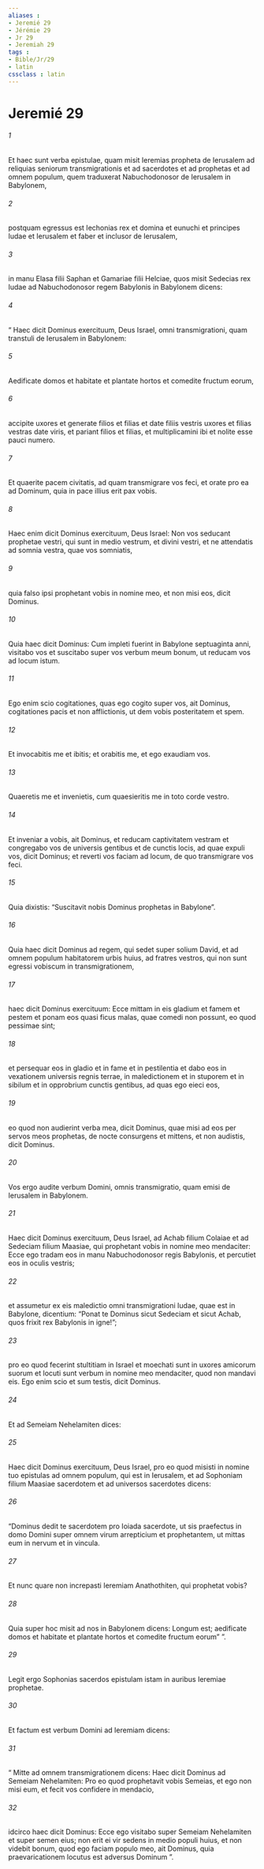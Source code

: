 ```yaml
---
aliases : 
- Jeremié 29
- Jérémie 29
- Jr 29
- Jeremiah 29
tags : 
- Bible/Jr/29
- latin
cssclass : latin
---
```


# Jeremié 29

###### 1
Et haec sunt verba epistulae, quam misit Ieremias propheta de Ierusalem ad reliquias seniorum transmigrationis et ad sacerdotes et ad prophetas et ad omnem populum, quem traduxerat Nabuchodonosor de Ierusalem in Babylonem, 
###### 2
postquam egressus est Iechonias rex et domina et eunuchi et principes Iudae et Ierusalem et faber et inclusor de Ierusalem, 
###### 3
in manu Elasa filii Saphan et Gamariae filii Helciae, quos misit Sedecias rex Iudae ad Nabuchodonosor regem Babylonis in Babylonem dicens:
###### 4
“ Haec dicit Dominus exercituum, Deus Israel, omni transmigrationi, quam transtuli de Ierusalem in Babylonem: 
###### 5
Aedificate domos et habitate et plantate hortos et comedite fructum eorum, 
###### 6
accipite uxores et generate filios et filias et date filiis vestris uxores et filias vestras date viris, et pariant filios et filias, et multiplicamini ibi et nolite esse pauci numero. 
###### 7
Et quaerite pacem civitatis, ad quam transmigrare vos feci, et orate pro ea ad Dominum, quia in pace illius erit pax vobis. 
###### 8
Haec enim dicit Dominus exercituum, Deus Israel: Non vos seducant prophetae vestri, qui sunt in medio vestrum, et divini vestri, et ne attendatis ad somnia vestra, quae vos somniatis, 
###### 9
quia falso ipsi prophetant vobis in nomine meo, et non misi eos, dicit Dominus. 
###### 10
Quia haec dicit Dominus: Cum impleti fuerint in Babylone septuaginta anni, visitabo vos et suscitabo super vos verbum meum bonum, ut reducam vos ad locum istum. 
###### 11
Ego enim scio cogitationes, quas ego cogito super vos, ait Dominus, cogitationes pacis et non afflictionis, ut dem vobis posteritatem et spem. 
###### 12
Et invocabitis me et ibitis; et orabitis me, et ego exaudiam vos. 
###### 13
Quaeretis me et invenietis, cum quaesieritis me in toto corde vestro. 
###### 14
Et inveniar a vobis, ait Dominus, et reducam captivitatem vestram et congregabo vos de universis gentibus et de cunctis locis, ad quae expuli vos, dicit Dominus; et reverti vos faciam ad locum, de quo transmigrare vos feci.
###### 15
Quia dixistis: “Suscitavit nobis Dominus prophetas in Babylone”.
###### 16
Quia haec dicit Dominus ad regem, qui sedet super solium David, et ad omnem populum habitatorem urbis huius, ad fratres vestros, qui non sunt egressi vobiscum in transmigrationem, 
###### 17
haec dicit Dominus exercituum: Ecce mittam in eis gladium et famem et pestem et ponam eos quasi ficus malas, quae comedi non possunt, eo quod pessimae sint; 
###### 18
et persequar eos in gladio et in fame et in pestilentia et dabo eos in vexationem universis regnis terrae, in maledictionem et in stuporem et in sibilum et in opprobrium cunctis gentibus, ad quas ego eieci eos, 
###### 19
eo quod non audierint verba mea, dicit Dominus, quae misi ad eos per servos meos prophetas, de nocte consurgens et mittens, et non audistis, dicit Dominus. 
###### 20
Vos ergo audite verbum Domini, omnis transmigratio, quam emisi de Ierusalem in Babylonem.
###### 21
Haec dicit Dominus exercituum, Deus Israel, ad Achab filium Colaiae et ad Sedeciam filium Maasiae, qui prophetant vobis in nomine meo mendaciter: Ecce ego tradam eos in manu Nabuchodonosor regis Babylonis, et percutiet eos in oculis vestris; 
###### 22
et assumetur ex eis maledictio omni transmigrationi Iudae, quae est in Babylone, dicentium: “Ponat te Dominus sicut Sedeciam et sicut Achab, quos frixit rex Babylonis in igne!”; 
###### 23
pro eo quod fecerint stultitiam in Israel et moechati sunt in uxores amicorum suorum et locuti sunt verbum in nomine meo mendaciter, quod non mandavi eis. Ego enim scio et sum testis, dicit Dominus.
###### 24
Et ad Semeiam Nehelamiten dices: 
###### 25
Haec dicit Dominus exercituum, Deus Israel, pro eo quod misisti in nomine tuo epistulas ad omnem populum, qui est in Ierusalem, et ad Sophoniam filium Maasiae sacerdotem et ad universos sacerdotes dicens: 
###### 26
“Dominus dedit te sacerdotem pro Ioiada sacerdote, ut sis praefectus in domo Domini super omnem virum arrepticium et prophetantem, ut mittas eum in nervum et in vincula. 
###### 27
Et nunc quare non increpasti Ieremiam Anathothiten, qui prophetat vobis? 
###### 28
Quia super hoc misit ad nos in Babylonem dicens: Longum est; aedificate domos et habitate et plantate hortos et comedite fructum eorum” ”.
###### 29
Legit ergo Sophonias sacerdos epistulam istam in auribus Ieremiae prophetae. 
###### 30
Et factum est verbum Domini ad Ieremiam dicens: 
###### 31
“ Mitte ad omnem transmigrationem dicens: Haec dicit Dominus ad Semeiam Nehelamiten: Pro eo quod prophetavit vobis Semeias, et ego non misi eum, et fecit vos confidere in mendacio, 
###### 32
idcirco haec dicit Dominus: Ecce ego visitabo super Semeiam Nehelamiten et super semen eius; non erit ei vir sedens in medio populi huius, et non videbit bonum, quod ego faciam populo meo, ait Dominus, quia praevaricationem locutus est adversus Dominum ”.
